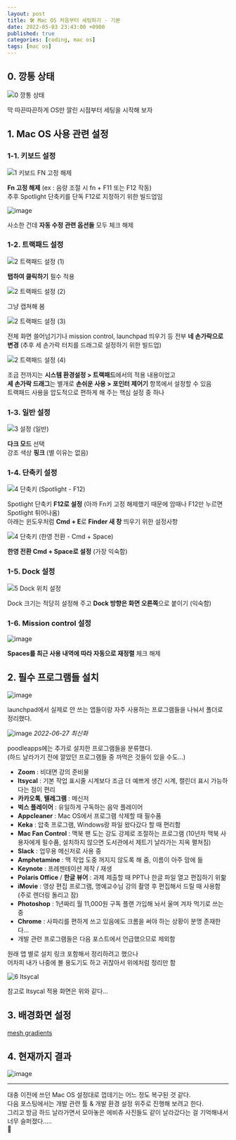 ```yaml
---
layout: post
title: 🛠 Mac OS 처음부터 세팅하기 - 기본
date: 2022-05-03 23:43:00 +0900
published: true
categories: [coding, mac os]
tags: [mac os]
---
```


## 0. 깡통 상태

![0  깡통 상태](https://user-images.githubusercontent.com/6462456/166179082-6514022e-072a-47c8-9aac-44ffc89a3ea3.png)

막 따끈따끈하게 OS만 깔린 시점부터 세팅을 시작해 보자  

## 1. Mac OS 사용 관련 설정

### 1-1. 키보드 설정

![1  키보드 FN 고정 해제](https://user-images.githubusercontent.com/6462456/166191628-360cf1cf-0784-4e1e-9087-25d680ba049a.png)

**Fn 고정 해제** (ex : 음량 조절 시 fn + F11 또는 F12 작동)  
추후 Spotlight 단축키를 단독 F12로 지정하기 위한 빌드업임  

![image](https://user-images.githubusercontent.com/6462456/166475459-c50b26ea-457c-4e6f-ab93-68772225782c.png)

사소한 건데 **자동 수정 관련 옵션들** 모두 체크 해제  

### 1-2. 트랙패드 설정

![2  트랙패드 설정 (1)](https://user-images.githubusercontent.com/6462456/166191840-66826ec7-8f55-4bb7-8bb9-6b1ccbdfa1f2.png)

**탭하여 클릭하기** 필수 적용  

![2  트랙패드 설정 (2)](https://user-images.githubusercontent.com/6462456/166191914-8f0be508-3d44-48aa-83df-8dba936dfd51.png)

그냥 캡쳐해 봄  

![2  트랙패드 설정 (3)](https://user-images.githubusercontent.com/6462456/166192069-e6c85837-1bde-44e3-8e39-a63ddb5ece35.png)

전체 화면 쓸어넘기기나 mission control, launchpad 띄우기 등
전부 **네 손가락으로 변경** (추후 세 손가락 터치를 드래그로 설정하기 위한 빌드업)  

![2  트랙패드 설정 (4)](https://user-images.githubusercontent.com/6462456/166192191-c85eb856-a4d9-4707-a315-0daadd34b7ef.png)

조금 전까지는 **시스템 환경설정 > 트랙패드**에서의 적용 내용이었고  
**세 손가락 드래그**는 별개로 **손쉬운 사용 > 포인터 제어기** 항목에서 설정할 수 있음  
트랙패드 사용을 압도적으로 편하게 해 주는 핵심 설정 중 하나  

### 1-3. 일반 설정

![3  설정 (일반)](https://user-images.githubusercontent.com/6462456/166192432-8622add2-0344-4975-ae83-f28839448785.png)

**다크 모드** 선택  
강조 색상 **핑크** (별 이유는 없음)  

### 1-4. 단축키 설정

![4  단축키 (Spotlight -  F12)](https://user-images.githubusercontent.com/6462456/166192993-fc8d7cee-ceeb-4eca-b505-0e99ad4e436d.png)

Spotlight 단축키 **F12로 설정** (아까 Fn키 고정 해제했기 때문에 암때나 F12만 누르면 Spotlight 튀어나옴)  
아래는 윈도우처럼 **Cmd + E**로 **Finder 새 창** 띄우기 위한 설정사항  

![4  단축키 (한영 전환 -  Cmd + Space)](https://user-images.githubusercontent.com/6462456/166193003-e4b1b9fc-9e6e-49f3-9958-aa97f10da218.png)

**한영 전환 Cmd + Space로 설정** (가장 익숙함)  

### 1-5. Dock 설정

![5  Dock 위치 설정](https://user-images.githubusercontent.com/6462456/166193293-c778054b-11d1-4c02-8662-9ffc19cc12eb.png)

Dock 크기는 적당히 설정해 주고 **Dock 방향은 화면 오른쪽**으로 붙이기 (익숙함)  

### 1-6. Mission control 설정

![image](https://user-images.githubusercontent.com/6462456/166475042-76f9b405-fb73-4469-9c01-e7f98d450833.png)

**Spaces를 최근 사용 내역에 따라 자동으로 재정렬** 체크 해제  

## 2. 필수 프로그램들 설치

![image](https://user-images.githubusercontent.com/6462456/175968925-a8e71a5d-0b64-4a8e-8a67-c1e7d5ede768.png)


launchpad에서 실제로 안 쓰는 앱들이랑 자주 사용하는 프로그램들을 나눠서 폴더로 정리했다.  

![image](https://user-images.githubusercontent.com/6462456/175969033-5d92ce8f-a3a7-4cfb-b49f-d41235987a85.png)
_2022-06-27 최신화_

poodleapps에는 추가로 설치한 프로그램들을 분류했다.  
(하드 날라가기 전에 깔았던 프로그램들 중 까먹은 것들이 있을 수도...)   

- **Zoom** : 비대면 강의 준비물
- **Itsycal** : 기본 작업 표시줄 시계보다 조금 더 예쁘게 생긴 시계, 캘린더 표시 가능하다는 점이 편리
- **카카오톡**, **텔레그램** : 메신저
- **벅스 플레이어** : 유일하게 구독하는 음악 플레이어
- **Appcleaner** : Mac OS에서 프로그램 삭제할 때 필수품
- **Keka** : 압축 프로그램, Windows랑 파일 왔다갔다 할 때 편리함
- **Mac Fan Control** : 맥북 팬 도는 강도 강제로 조절하는 프로그램
  (10년차 맥북 사용자에게 필수품, 설치하지 않으면 도서관에서 제트기 날라가는 지옥 펼쳐짐)
- **Slack** : 업무용 메신저로 사용 중
- **Amphetamine** : 맥 작업 도중 꺼지지 않도록 해 줌, 이름이 아주 맘에 듦
- **Keynote** : 프레젠테이션 제작 / 재생
- **Polaris Office** / **한글 뷰어** : 과제 제출할 때 PPT나 한글 파일 열고 편집하기 위핢
- **iMovie** : 영상 편집 프로그램, 명예교수님 강의 촬영 후 편집해서 드릴 때 사용함
  (주로 렌더링 돌리고 잠)
- **Photoshop** : 1년짜리 월 11,000원 구독 플랜 가입해 놔서 울며 겨자 먹기로 쓰는 중
- **Chrome** : 사파리를 편하게 쓰고 있음에도 크롬을 써야 하는 상황이 분명 존재한다...
- 개발 관련 프로그램들은 다음 포스트에서 언급했으므로 제외함

원래 앱 별로 설치 링크 포함해서 정리하려고 했으나  
어차피 내가 나중에 볼 용도기도 하고 귀찮아서 위에처럼 정리만 함  

![6  Itsycal](https://user-images.githubusercontent.com/6462456/166194525-6149dc6b-e2af-46f1-a46d-0ec2c7c01066.png)

참고로 Itsycal 적용 화면은 위와 같다...  

## 3. 배경화면 설정

[mesh gradients](https://products.ls.graphics/mesh-gradients/)

## 4. 현재까지 결과

![image](https://user-images.githubusercontent.com/6462456/166516525-0a32a19e-43fa-4d6e-97f1-652fda6f25ee.png)

---

대충 이전에 쓰던 Mac OS 설정대로 껍데기는 어느 정도 복구된 것 같다.  
다음 포스팅에서는 개발 관련 툴 & 개발 환경 설정 위주로 진행해 보려고 한다.  
그리고 방금 하드 날라가면서 모아놓은 에비츄 사진들도 같이 날라갔다는 걸
기억해내서 너무 슬퍼졌다.....  
🥲